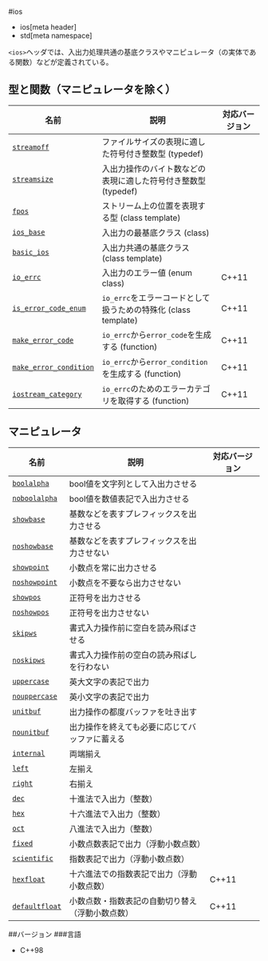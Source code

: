 #ios
* ios[meta header]
* std[meta namespace]

`<ios>`ヘッダでは、入出力処理共通の基底クラスやマニピュレータ（の実体である関数）などが定義されている。

## 型と関数（マニピュレータを除く）

| 名前                                                    | 説明                                                           | 対応バージョン |
|---------------------------------------------------------|----------------------------------------------------------------|----------------|
| [`streamoff`](./ios/streamoff.md)                       | ファイルサイズの表現に適した符号付き整数型 (typedef)           |                |
| [`streamsize`](./ios/streamsize.md)                     | 入出力操作のバイト数などの表現に適した符号付き整数型 (typedef) |                |
| [`fpos`](./ios/fpos.md)                                 | ストリーム上の位置を表現する型 (class template)                |                |
| [`ios_base`](./ios/ios_base.md)                         | 入出力の最基底クラス (class)                                   |                |
| [`basic_ios`](./ios/basic_ios.md)                       | 入出力共通の基底クラス (class template)                        |                |
| [`io_errc`](./ios/io_errc.md)                           | 入出力のエラー値 (enum class)                                  | C++11          |
| [`is_error_code_enum`](./ios/is_error_code_enum.md)     | `io_errc`をエラーコードとして扱うための特殊化 (class template) | C++11          |
| [`make_error_code`](./ios/make_error_code.md)           | `io_errc`から`error_code`を生成する (function)                 | C++11          |
| [`make_error_condition`](./ios/make_error_condition.md) | `io_errc`から`error_condition`を生成する (function)            | C++11          |
| [`iostream_category`](./ios/iostream_category.md)       | `io_errc`のためのエラーカテゴリを取得する (function)           | C++11          |

## マニピュレータ

| 名前                                    | 説明                                             | 対応バージョン |
|-----------------------------------------|--------------------------------------------------|----------------|
| [`boolalpha`](./ios/boolalpha.md)       | bool値を文字列として入出力させる                 |                |
| [`noboolalpha`](./ios/noboolalpha.md)   | bool値を数値表記で入出力させる                   |                |
| [`showbase`](./ios/showbase.md)         | 基数などを表すプレフィックスを出力させる         |                |
| [`noshowbase`](./ios/noshowbase.md)     | 基数などを表すプレフィックスを出力させない       |                |
| [`showpoint`](./ios/showpoint.md)       | 小数点を常に出力させる                           |                |
| [`noshowpoint`](./ios/noshowpoint.md)   | 小数点を不要なら出力させない                     |                |
| [`showpos`](./ios/showpos.md)           | 正符号を出力させる                               |                |
| [`noshowpos`](./ios/noshowpos.md)       | 正符号を出力させない                             |                |
| [`skipws`](./ios/skipws.md)             | 書式入力操作前に空白を読み飛ばさせる             |                |
| [`noskipws`](./ios/noskipws.md)         | 書式入力操作前の空白の読み飛ばしを行わない       |                |
| [`uppercase`](./ios/uppercase.md)       | 英大文字の表記で出力                             |                |
| [`nouppercase`](./ios/nouppercase.md)   | 英小文字の表記で出力                             |                |
| [`unitbuf`](./ios/unitbuf.md)           | 出力操作の都度バッファを吐き出す                 |                |
| [`nounitbuf`](./ios/nounitbuf.md)       | 出力操作を終えても必要に応じてバッファに蓄える   |                |
| [`internal`](./ios/internal.md)         | 両端揃え                                         |                |
| [`left`](./ios/left.md)                 | 左揃え                                           |                |
| [`right`](./ios/right.md)               | 右揃え                                           |                |
| [`dec`](./ios/dec.md)                   | 十進法で入出力（整数）                           |                |
| [`hex`](./ios/hex.md)                   | 十六進法で入出力（整数）                         |                |
| [`oct`](./ios/oct.md)                   | 八進法で入出力（整数）                           |                |
| [`fixed`](./ios/fixed.md)               | 小数点数表記で出力（浮動小数点数）               |                |
| [`scientific`](./ios/scientific.md)     | 指数表記で出力（浮動小数点数）                   |                |
| [`hexfloat`](./ios/hexfloat.md)         | 十六進法での指数表記で出力（浮動小数点数）       | C++11          |
| [`defaultfloat`](./ios/defaultfloat.md) | 小数点数・指数表記の自動切り替え（浮動小数点数） | C++11          |

##バージョン
###言語
- C++98
